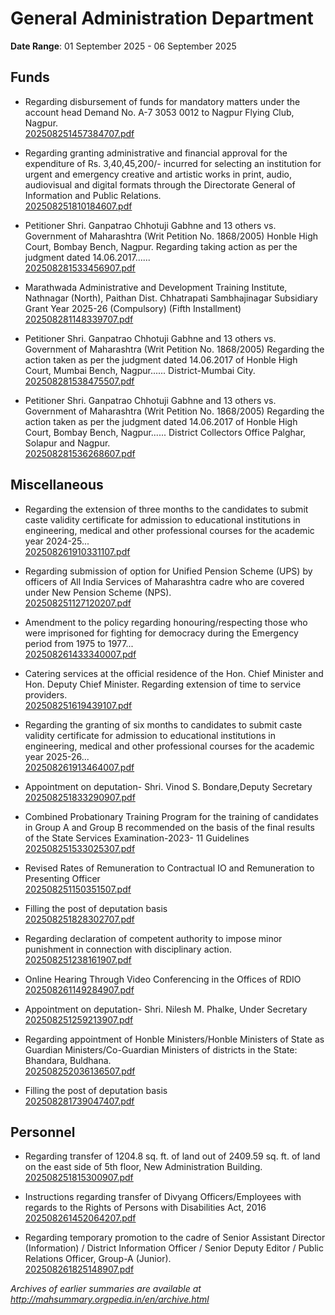 # General Administration Department

**Date Range**: 01 September 2025 - 06 September 2025


## Funds
- Regarding disbursement of funds for mandatory matters under the account head Demand No. A-7 3053 0012 to Nagpur Flying Club, Nagpur.\
  [202508251457384707.pdf](https://gr.maharashtra.gov.in/Site/Upload/Government%20Resolutions/English/202508251457384707.pdf)

- Regarding granting administrative and financial approval for the expenditure of Rs. 3,40,45,200/- incurred for selecting an institution for urgent and emergency creative and artistic works in print, audio, audiovisual and digital formats through the Directorate General of Information and Public Relations.\
  [202508251810184607.pdf](https://gr.maharashtra.gov.in/Site/Upload/Government%20Resolutions/English/202508251810184607.pdf)

- Petitioner Shri. Ganpatrao Chhotuji Gabhne and 13 others vs. Government of Maharashtra (Writ Petition No. 1868/2005) Honble High Court, Bombay Bench, Nagpur. Regarding taking action as per the judgment dated 14.06.2017......\
  [202508281533456907.pdf](https://gr.maharashtra.gov.in/Site/Upload/Government%20Resolutions/English/202508281533456907.pdf)

- Marathwada Administrative and Development Training Institute, Nathnagar (North), Paithan Dist. Chhatrapati Sambhajinagar Subsidiary Grant Year 2025-26 (Compulsory) (Fifth Installment)\
  [202508281148339707.pdf](https://gr.maharashtra.gov.in/Site/Upload/Government%20Resolutions/English/202508281148339707.pdf)

- Petitioner Shri. Ganpatrao Chhotuji Gabhne and 13 others vs. Government of Maharashtra (Writ Petition No. 1868/2005) Regarding the action taken as per the judgment dated 14.06.2017 of Honble High Court, Mumbai Bench, Nagpur...... District-Mumbai City.\
  [202508281538475507.pdf](https://gr.maharashtra.gov.in/Site/Upload/Government%20Resolutions/English/202508281538475507.pdf)

- Petitioner Shri. Ganpatrao Chhotuji Gabhne and 13 others vs. Government of Maharashtra (Writ Petition No. 1868/2005) Regarding the action taken as per the judgment dated 14.06.2017 of Honble High Court, Bombay Bench, Nagpur...... District Collectors Office Palghar, Solapur and Nagpur.\
  [202508281536268607.pdf](https://gr.maharashtra.gov.in/Site/Upload/Government%20Resolutions/English/202508281536268607.pdf)

## Miscellaneous
- Regarding the extension of three months to the candidates to submit caste validity certificate for admission to educational institutions in engineering, medical and other professional courses for the academic year 2024-25...\
  [202508261910331107.pdf](https://gr.maharashtra.gov.in/Site/Upload/Government%20Resolutions/English/202508261910331107.pdf)

- Regarding submission of option for Unified Pension Scheme (UPS) by officers of All India Services of Maharashtra cadre who are covered under New Pension Scheme (NPS).\
  [202508251127120207.pdf](https://gr.maharashtra.gov.in/Site/Upload/Government%20Resolutions/English/202508251127120207.pdf)

- Amendment to the policy regarding honouring/respecting those who were imprisoned for fighting for democracy during the Emergency period from 1975 to 1977...\
  [202508261433340007.pdf](https://gr.maharashtra.gov.in/Site/Upload/Government%20Resolutions/English/202508261433340007.pdf)

- Catering services at the official residence of the Hon. Chief Minister and Hon. Deputy Chief Minister. Regarding extension of time to service providers.\
  [202508251619439107.pdf](https://gr.maharashtra.gov.in/Site/Upload/Government%20Resolutions/English/202508251619439107.pdf)

- Regarding the granting of six months to candidates to submit caste validity certificate for admission to educational institutions in engineering, medical and other professional courses for the academic year 2025-26...\
  [202508261913464007.pdf](https://gr.maharashtra.gov.in/Site/Upload/Government%20Resolutions/English/202508261913464007.pdf)

- Appointment on deputation- Shri. Vinod S. Bondare,Deputy Secretary\
  [202508251833290907.pdf](https://gr.maharashtra.gov.in/Site/Upload/Government%20Resolutions/English/202508251833290907.pdf)

- Combined Probationary Training Program for the training of candidates in Group A and Group B recommended on the basis of the final results of the State Services Examination-2023- 11 Guidelines\
  [202508251533025307.pdf](https://gr.maharashtra.gov.in/Site/Upload/Government%20Resolutions/English/202508251533025307.pdf)

- Revised Rates of Remuneration to  Contractual IO and  Remuneration to Presenting Officer\
  [202508251150351507.pdf](https://gr.maharashtra.gov.in/Site/Upload/Government%20Resolutions/English/202508251150351507....pdf)

- Filling the post of deputation basis\
  [202508251828302707.pdf](https://gr.maharashtra.gov.in/Site/Upload/Government%20Resolutions/English/202508251828302707.pdf)

- Regarding declaration of competent authority to impose minor punishment in connection with disciplinary action.\
  [202508251238161907.pdf](https://gr.maharashtra.gov.in/Site/Upload/Government%20Resolutions/English/202508251238161907.pdf)

- Online Hearing Through Video Conferencing in the Offices of RDIO\
  [202508261149284907.pdf](https://gr.maharashtra.gov.in/Site/Upload/Government%20Resolutions/English/202508261149284907.pdf)

- Appointment on deputation- Shri. Nilesh M. Phalke, Under Secretary\
  [202508251259213907.pdf](https://gr.maharashtra.gov.in/Site/Upload/Government%20Resolutions/English/202508251259213907.pdf)

- Regarding appointment of Honble Ministers/Honble Ministers of State as Guardian Ministers/Co-Guardian Ministers of districts in the State: Bhandara, Buldhana.\
  [202508252036136507.pdf](https://gr.maharashtra.gov.in/Site/Upload/Government%20Resolutions/English/202508252036136507...pdf)

- Filling the post of deputation basis\
  [202508281739047407.pdf](https://gr.maharashtra.gov.in/Site/Upload/Government%20Resolutions/English/202508281739047407.pdf)

## Personnel
- Regarding transfer of 1204.8 sq. ft. of land out of 2409.59 sq. ft. of land on the east side of 5th floor, New Administration Building.\
  [202508251815300907.pdf](https://gr.maharashtra.gov.in/Site/Upload/Government%20Resolutions/English/202508251815300907.pdf)

- Instructions regarding transfer of Divyang Officers/Employees with regards to the Rights of Persons with Disabilities Act, 2016\
  [202508261452064207.pdf](https://gr.maharashtra.gov.in/Site/Upload/Government%20Resolutions/English/202508261452064207.pdf)

- Regarding temporary promotion to the cadre of Senior Assistant Director (Information) / District Information Officer / Senior Deputy Editor / Public Relations Officer, Group-A (Junior).\
  [202508261825148907.pdf](https://gr.maharashtra.gov.in/Site/Upload/Government%20Resolutions/English/202508261825148907.pdf)


*Archives of earlier summaries are available at http://mahsummary.orgpedia.in/en/archive.html*